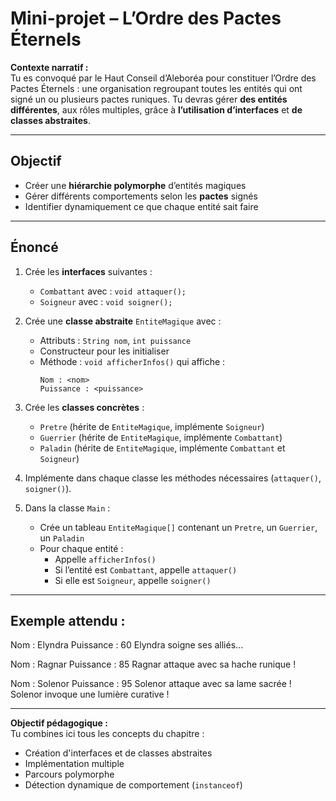 # Mini-projet – L’Ordre des Pactes Éternels

**Contexte narratif :**  
Tu es convoqué par le Haut Conseil d’Aleboréa pour constituer l’Ordre des Pactes Éternels : une organisation regroupant toutes les entités qui ont signé un ou plusieurs pactes runiques. Tu devras gérer **des entités différentes**, aux rôles multiples, grâce à **l’utilisation d’interfaces** et **de classes abstraites**.

---

## Objectif

- Créer une **hiérarchie polymorphe** d’entités magiques
- Gérer différents comportements selon les **pactes** signés
- Identifier dynamiquement ce que chaque entité sait faire

---

## Énoncé

1. Crée les **interfaces** suivantes :
   - `Combattant` avec : `void attaquer();`  
   - `Soigneur` avec : `void soigner();`  

2. Crée une **classe abstraite** `EntiteMagique` avec :
   - Attributs : `String nom`, `int puissance`
   - Constructeur pour les initialiser
   - Méthode : `void afficherInfos()` qui affiche :
     ```
     Nom : <nom>
     Puissance : <puissance>
     ```

3. Crée les **classes concrètes** :
   - `Pretre` (hérite de `EntiteMagique`, implémente `Soigneur`)  
   - `Guerrier` (hérite de `EntiteMagique`, implémente `Combattant`)  
   - `Paladin` (hérite de `EntiteMagique`, implémente `Combattant` et `Soigneur`)  

4. Implémente dans chaque classe les méthodes nécessaires (`attaquer()`, `soigner()`).

5. Dans la classe `Main` :
   - Crée un tableau `EntiteMagique[]` contenant un `Pretre`, un `Guerrier`, un `Paladin`  
   - Pour chaque entité :
     - Appelle `afficherInfos()`
     - Si l’entité est `Combattant`, appelle `attaquer()`
     - Si elle est `Soigneur`, appelle `soigner()`

---

## Exemple attendu :

Nom : Elyndra
Puissance : 60
Elyndra soigne ses alliés...

Nom : Ragnar
Puissance : 85
Ragnar attaque avec sa hache runique !

Nom : Solenor
Puissance : 95
Solenor attaque avec sa lame sacrée !
Solenor invoque une lumière curative !

---

**Objectif pédagogique :**  
Tu combines ici tous les concepts du chapitre :  
- Création d'interfaces et de classes abstraites  
- Implémentation multiple  
- Parcours polymorphe  
- Détection dynamique de comportement (`instanceof`)  

